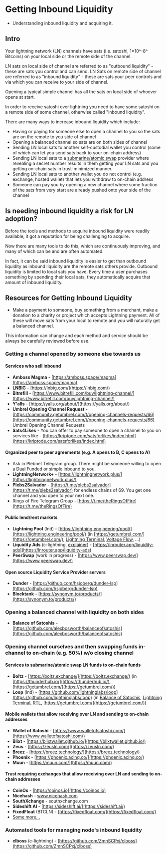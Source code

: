# Getting Inbound Liquidity

- Understanding inbound liquidity and acquiring it.

## Intro

Your lightning network (LN) channels have sats (i.e. satoshi, 1×10^-8^ Bitcoins) on your local side or the remote side of the channel.

LN sats on local side of channel are referred to as "outbound liquidity" - these are sats you control and can send.
LN Sats on remote side of channel are referred to as "inbound liquidity" - these are sats your peer controls and via which you can receive to your side of channel.

Opening a typical simple channel has all the sats on local side of whoever opens at start.

In order to receive satoshi over lightning you need to have some satoshi on a remote side of some channel, otherwise called "inbound liquidity".

There are many ways to increase inbound liquidity which include:

- Having or paying for someone else to open a channel to you so the sats are on the remote to you side of channel
- Opening a balanced channel so sats are on both sides of channel
- Sending LN local sats to another self-custodial wallet you control (some of which can let you send sats back to your on-chain address)
- Sending LN local sats to a [submarine/atomic swap](https://docs.lightning.engineering/the-lightning-network/lightning-overview/understanding-submarine-swaps) provider where revealing a secret number results in them getting your LN sats and you getting on-chain sats in trust-minimized manner.
- Sending LN local sats to another wallet you do not control (e.g. exchange, hosted wallet) that lets you withdraw to on-chain address
- Someone can pay you by opening a new channel where some fraction of the sats from very start are already pushed onto your side of the channel

## Is needing inbound liquidity a risk for LN adoption?

Before the tools and methods to acquire inbound liquidity were readily available, it got a reputation for being challenging to acquire.

Now there are many tools to do this, which are continuously improving, and many of which can be and are often automated.

In fact, it can be said inbound liquidity is easier to get than outbound liquidity as inbound liquidity are the remote sats others provide. Outbound liquidity is limited to local sats you have. Every time a user purchases something by spending their local sats, they automatically acquire that amount of inbound liquidity.

## Resources for Getting Inbound Liquidity

- Make a payment to someone, buy something from a merchant, make a donation to a charity or project which accepts Lightning payment. All of these will move sats from your local to remote and you will naturally get a balanced channel.

This information can change and each method and service should be always be carefully reviewed before use.

### Getting a channel opened by someone else towards us

#### Services who sell inbound

- **Amboss Magma** - [https://amboss.space/magma](https://amboss.space/magma)
- **LNBIG** - [https://lnbig.com/](https://lnbig.com/)
- **Bitrefill** - [https://www.bitrefill.com/buy/lightning-channel/](https://www.bitrefill.com/buy/lightning-channel/)
- **Y'alls** - [https://yalls.org/about/](https://yalls.org/about/)
- **Umbrel Opening Channel Request** - [https://community.getumbrel.com/t/opening-channels-requests/66](https://community.getumbrel.com/t/opening-channels-requests/66) Umbrel Opening Channel Requests
- **Sats4Likes** - You can offer to pay someone to open a channel to you on services like - [https://kriptode.com/satsforlikes/index.html](https://kriptode.com/satsforlikes/index.html)

#### Organized peer to peer agreements (e.g. A opens to B, C opens to A)

- Ask in Plebnet Telegram group. There might be someone willing to open a Dual Funded or simple inbound to you.
- **LightningNetwork+** - [https://lightningnetwork.plus/](https://lightningnetwork.plus/)
- **Plebs2Salvador** - [https://t.me/plebs2salvador](https://t.me/plebs2salvador) for endless chains of 69. You get one channel and you open to your next one.
- Rings of Fire Telegram Group - [https://t.me/theRingsOfFire](https://t.me/theRingsOfFire)

#### Public lend/rent markets

- **Lightning Pool** (lnd) - [https://lightning.engineering/pool/](https://lightning.engineering/pool/) (in [https://getumbrel.com/](https://getumbrel.com/), [Lightning Terminal](https://github.com/lightninglabs/lightning-terminal), [Voltage Flow](https://voltage.cloud/flow), …)
- **Liquidity Ads** (c-lightning, [explainer](https://medium.com/blockstream/setting-up-liquidity-ads-in-c-lightning-54e4c59c091d)) - [https://lnrouter.app/liquidity-ads](https://lnrouter.app/liquidity-ads)
- **PeerSwap** (work in progress) - [https://www.peerswap.dev/](https://www.peerswap.dev/)

#### Open source Liquidity Service Provider servers

- **Dunder** - [https://github.com/hsjoberg/dunder-lsp](https://github.com/hsjoberg/dunder-lsp)
- **Blocktank** - [https://synonym.to/products/](https://synonym.to/products/)

### Opening a balanced channel with liquidity on both sides

- **Balance of Satoshis** - [https://github.com/alexbosworth/balanceofsatoshis](https://github.com/alexbosworth/balanceofsatoshis)

### Opening channel ourselves and then swapping funds in-channel to on-chain (e.g. 50%) w/o closing channel

#### Services to submarine/atomic swap LN funds to on-chain funds

- **Boltz** - [https://boltz.exchange/](https://boltz.exchange/) (in [https://thunderhub.io/](https://thunderhub.io/), [https://getumbrel.com/](https://getumbrel.com/))
- **Loop** (lnd) - [https://github.com/lightninglabs/loop](https://github.com/lightninglabs/loop) (in [Balance of Satoshis](https://github.com/alexbosworth/balanceofsatoshis), [Lightning Terminal](https://github.com/lightninglabs/lightning-terminal), [RTL](https://github.com/Ride-The-Lightning/RTL), [https://getumbrel.com/](https://getumbrel.com/))

#### Mobile wallets that allow receiving over LN and sending to on-chain addresses

- **Wallet of Satoshi** - [https://www.walletofsatoshi.com/](https://www.walletofsatoshi.com/)
- **Blixt** - [https://blixtwallet.github.io/](https://blixtwallet.github.io/)
- **Zeus** - [https://zeusln.com/](https://zeusln.com/)
- **Breez** - [https://breez.technology/](https://breez.technology/)
- **Phoenix** - [https://phoenix.acinq.co/](https://phoenix.acinq.co/)
- **Muun** - [https://muun.com/](https://muun.com/)

#### Trust requiring exchanges that allow receiving over LN and sending to on-chain addresses

- **CoinOs** - [https://coinos.io](https://coinos.io)
- **Nicehash** - www.nicehash.com
- **SouthXchange** - southxchange.com
- **Sideshift AI** - [https://sideshift.ai/](https://sideshift.ai/)
- **FixedFloat** (BTCLN) - [https://fixedfloat.com/](https://fixedfloat.com/)
- [Some more…](https://cointastical.medium.com/exchanges-with-support-for-bitcoin-lightning-network-payments-739829bcb7bc)

### Automated tools for managing node's inbound liquidity

- **clboss** (c-lightning) - [https://github.com/ZmnSCPxj/clboss](https://github.com/ZmnSCPxj/clboss)
